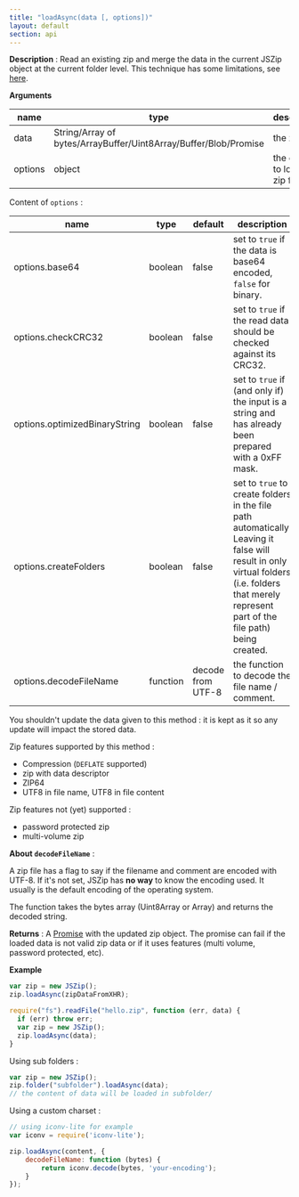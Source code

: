 ```yaml
---
title: "loadAsync(data [, options])"
layout: default
section: api
---
```


__Description__ : Read an existing zip and merge the data in the current JSZip
object at the current folder level. This technique has some limitations, see
[here]({{site.baseurl}}/documentation/limitations.html).

__Arguments__

name               | type   | description
-------------------|--------|------------
data               | String/Array of bytes/ArrayBuffer/Uint8Array/Buffer/Blob/Promise | the zip file
options            | object | the options to load the zip file

Content of `options` :

name                          | type    | default | description
------------------------------|---------|---------|------------
options.base64                | boolean | false   | set to `true` if the data is base64 encoded, `false` for binary.
options.checkCRC32            | boolean | false   | set to `true` if the read data should be checked against its CRC32.
options.optimizedBinaryString | boolean | false   | set to `true` if (and only if) the input is a string and has already been prepared with a 0xFF mask.
options.createFolders         | boolean | false   | set to `true` to create folders in the file path automatically. Leaving it false will result in only virtual folders (i.e. folders that merely represent part of the file path) being created.
options.decodeFileName        | function | decode from UTF-8 | the function to decode the file name / comment.

You shouldn't update the data given to this method : it is kept as it so any
update will impact the stored data.

Zip features supported by this method :

* Compression (<code>DEFLATE</code> supported)
* zip with data descriptor
* ZIP64
* UTF8 in file name, UTF8 in file content

Zip features not (yet) supported :

* password protected zip
* multi-volume zip


__About `decodeFileName`__ :

A zip file has a flag to say if the filename and comment are encoded with UTF-8.
If it's not set, JSZip has **no way** to know the encoding used. It usually
is the default encoding of the operating system.

The function takes the bytes array (Uint8Array or Array) and returns the
decoded string.

__Returns__ : A [Promise](https://developer.mozilla.org/en-US/docs/Web/JavaScript/Reference/Global_Objects/Promise) with the updated zip object.
The promise can fail if the loaded data is not valid zip data or if it
uses features (multi volume, password protected, etc).

<!--
__Complexity__ : for k the number of entries in the zip file and n the length
of the data :

The default use case is **O(k)**.
If the data is in base64, we must first decode it : **O(k + n)**.
If the data is a string not in base64 and optimizedBinaryString is false, we
must apply the 0xFF mask : **O(k + n)**.
If checkCRC32 is true, it **adds** to the above complexity **O(n)** and the
complexity of the decompression algorithm.
-->

__Example__

```js
var zip = new JSZip();
zip.loadAsync(zipDataFromXHR);
```

```js
require("fs").readFile("hello.zip", function (err, data) {
  if (err) throw err;
  var zip = new JSZip();
  zip.loadAsync(data);
}
```

Using sub folders :

```js
var zip = new JSZip();
zip.folder("subfolder").loadAsync(data);
// the content of data will be loaded in subfolder/
```

Using a custom charset :

```js
// using iconv-lite for example
var iconv = require('iconv-lite');

zip.loadAsync(content, {
    decodeFileName: function (bytes) {
        return iconv.decode(bytes, 'your-encoding');
    }
});
```

